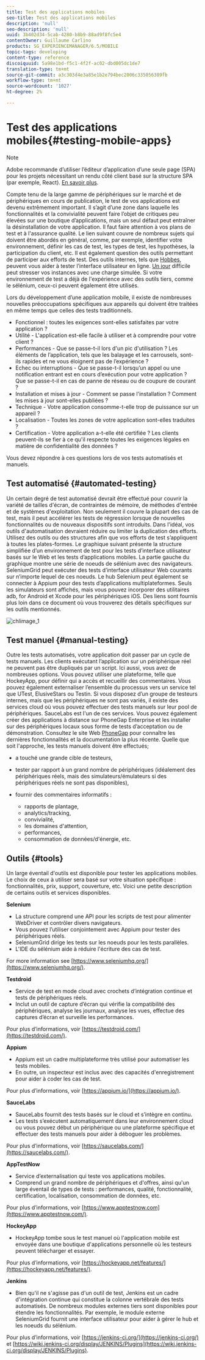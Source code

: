 ```yaml
---
title: Test des applications mobiles
seo-title: Test des applications mobiles
description: 'null'
seo-description: 'null'
uuid: 3b402d34-5cab-4280-b8b9-88ad9f8fc5e4
contentOwner: Guillaume Carlino
products: SG_EXPERIENCEMANAGER/6.5/MOBILE
topic-tags: developing
content-type: reference
discoiquuid: 5a98e1bd-f5c1-4f2f-ac02-dbd005dc1de7
translation-type: tm+mt
source-git-commit: a3c303d4e3a85e1b2e794bec2006c335056309fb
workflow-type: tm+mt
source-wordcount: '1027'
ht-degree: 2%

---
```



# Test des applications mobiles{#testing-mobile-apps}

>[!NOTE]
>
>Adobe recommande d’utiliser l’éditeur d’application d’une seule page (SPA) pour les projets nécessitant un rendu côté client basé sur la structure SPA (par exemple, React). [En savoir plus](/help/sites-developing/spa-overview.md).

Compte tenu de la large gamme de périphériques sur le marché et de périphériques en cours de publication, le test de vos applications est devenu extrêmement important. Il s’agit d’une zone dans laquelle les fonctionnalités et la convivialité peuvent faire l’objet de critiques peu élevées sur une boutique d’applications, mais un seul défaut peut entraîner la désinstallation de votre application. Il faut faire attention à vos plans de test et à l&#39;assurance qualité. Le lien suivant couvre de nombreux sujets qui doivent être abordés en général, comme, par exemple, identifier votre environnement, définir les cas de test, les types de test, les hypothèses, la participation du client, etc. Il est également question des outils permettant de participer aux efforts de test. Des outils internes, tels que [Hobbes](/help/sites-developing/hobbes.md), peuvent vous aider à tester l’interface utilisateur en ligne. [Un jour](/help/sites-developing/tough-day.md) difficile peut stresser vos instances avec une charge simulée. Si votre environnement de test a déjà de l&#39;expérience avec des outils tiers, comme le sélénium, ceux-ci peuvent également être utilisés.

Lors du développement d’une application mobile, il existe de nombreuses nouvelles préoccupations spécifiques aux appareils qui doivent être traitées en même temps que celles des tests traditionnels.

* Fonctionnel : toutes les exigences sont-elles satisfaites par votre application ?
* Utilité - L&#39;application est-elle facile à utiliser et à comprendre pour votre client ?
* Performances - Que se passe-t-il lors d&#39;un pic d&#39;utilisation ? Les éléments de l’application, tels que les balayage et les carrousels, sont-ils rapides et ne vous éloignent pas de l’expérience ?
* Echec ou interruptions - Que se passe-t-il lorsqu’un appel ou une notification entrant est en cours d’exécution pour votre application ? Que se passe-t-il en cas de panne de réseau ou de coupure de courant ?
* Installation et mises à jour - Comment se passe l&#39;installation ? Comment les mises à jour sont-elles publiées ?
* Technique - Votre application consomme-t-elle trop de puissance sur un appareil ?
* Localisation - Toutes les zones de votre application sont-elles traduites ?
* Certification - Votre application a-t-elle été certifiée ? Les clients peuvent-ils se fier à ce qu&#39;il respecte toutes les exigences légales en matière de confidentialité des données ?

Vous devez répondre à ces questions lors de vos tests automatisés et manuels.

## Test automatisé {#automated-testing}

Un certain degré de test automatisé devrait être effectué pour couvrir la variété de tailles d&#39;écran, de contraintes de mémoire, de méthodes d&#39;entrée et de systèmes d&#39;exploitation. Non seulement il couvre la plupart des cas de test, mais il peut accélérer les tests de régression lorsque de nouvelles fonctionnalités ou de nouveaux dispositifs sont introduits. Dans l&#39;idéal, vos outils d&#39;automatisation devraient réduire ou limiter la duplication des efforts. Utilisez des outils ou des structures afin que vos efforts de test s’appliquent à toutes les plates-formes. Le graphique suivant présente la structure simplifiée d’un environnement de test pour les tests d’interface utilisateur basés sur le Web et les tests d’applications mobiles. La partie gauche du graphique montre une série de noeuds de sélénium avec des navigateurs. SeleniumGrid peut exécuter des tests d’interface utilisateur Web courants sur n’importe lequel de ces noeuds. Le hub Selenium peut également se connecter à Appium pour des tests d’applications multiplateformes. Seuls les simulateurs sont affichés, mais vous pouvez incorporer des utilitaires adb, for Android et Xcode pour les périphériques iOS. Des liens sont fournis plus loin dans ce document où vous trouverez des détails spécifiques sur les outils mentionnés.

![chlimage_1](assets/chlimage_1.jpeg)

## Test manuel {#manual-testing}

Outre les tests automatisés, votre application doit passer par un cycle de tests manuels. Les clients exécutant l’application sur un périphérique réel ne peuvent pas être dupliqués par un script. Ici aussi, vous avez de nombreuses options. Vous pouvez utiliser une plateforme, telle que HockeyApp, pour définir qui a accès et recueillir des commentaires. Vous pouvez également externaliser l’ensemble du processus vers un service tel que UTest, ElusiveStars ou Testin. Si vous disposez d’un groupe de testeurs internes, mais que les périphériques ne sont pas variés, il existe des services cloud où vous pouvez effectuer des tests manuels sur leur pool de périphériques. SauceLabs est l&#39;un de ces services. Vous pouvez également créer des applications à distance sur PhoneGap Enterprise et les installer sur des périphériques locaux sous forme de tests d’acceptation ou de démonstration. Consultez le site Web [PhoneGap](https://phonegap.com/) pour connaître les dernières fonctionnalités et la documentation la plus récente. Quelle que soit l&#39;approche, les tests manuels doivent être effectués;

* a touché une grande cible de testeurs,
* tester par rapport à un grand nombre de périphériques (idéalement des périphériques réels, mais des simulateurs/émulateurs si des périphériques réels ne sont pas disponibles),
* fournir des commentaires informatifs :

   * rapports de plantage,
   * analytics/tracking,
   * convivialité,
   * les domaines d&#39;attention,
   * performances,
   * consommation de données/d&#39;énergie, etc.

## Outils {#tools}

Un large éventail d&#39;outils est disponible pour tester les applications mobiles. Le choix de ceux à utiliser sera basé sur votre situation spécifique : fonctionnalités, prix, support, couverture, etc. Voici une petite description de certains outils et services disponibles.

**Selenium**

* La structure comprend une API pour les scripts de test pour alimenter WebDriver et contrôler divers navigateurs.
* Vous pouvez l’utiliser conjointement avec Appium pour tester des périphériques réels.
* SeleniumGrid dirige les tests sur les noeuds pour les tests parallèles.
* L&#39;IDE du sélénium aide à réduire l&#39;écriture des cas de test.

For more information see [https://www.seleniumhq.org/](https://www.seleniumhq.org/).

**Testdroid**

* Service de test en mode cloud avec crochets d’intégration continue et tests de périphériques réels.
* Inclut un outil de capture d’écran qui vérifie la compatibilité des périphériques, analyse les journaux, analyse les vues, effectue des captures d’écran et surveille les performances.

Pour plus d’informations, voir [https://testdroid.com/](https://testdroid.com/).

**Appium**

* Appium est un cadre multiplateforme très utilisé pour automatiser les tests mobiles.
* En outre, un inspecteur est inclus avec des capacités d&#39;enregistrement pour aider à coder les cas de test.

Pour plus d’informations, voir [https://appium.io/](https://appium.io/).

**SauceLabs**

* SauceLabs fournit des tests basés sur le cloud et s’intègre en continu.
* Les tests s’exécutent automatiquement dans leur environnement cloud ou vous pouvez début un périphérique ou une plateforme spécifique et effectuer des tests manuels pour aider à déboguer les problèmes.

Pour plus d’informations, voir [https://saucelabs.com/](https://saucelabs.com/).

**AppTestNow**

* Service d’externalisation qui teste vos applications mobiles.
* Comprend un grand nombre de périphériques et d&#39;offres, ainsi qu&#39;un large éventail de types de tests : performances, qualité, fonctionnalité, certification, localisation, consommation de données, etc.

Pour plus d’informations, voir [https://www.apptestnow.com](https://www.apptestnow.com/).

**HockeyApp**

* HockeyApp tombe sous le test manuel où l&#39;application mobile est envoyée dans une boutique d&#39;applications personnelle où les testeurs peuvent télécharger et essayer.

Pour plus d’informations, voir [https://hockeyapp.net/features/](https://hockeyapp.net/features/).

**Jenkins**

* Bien qu&#39;il ne s&#39;agisse pas d&#39;un outil de test, Jenkins est un cadre d&#39;intégration continue qui constitue la colonne vertébrale des tests automatisés. De nombreux modules externes tiers sont disponibles pour étendre les fonctionnalités. Par exemple, le module externe SeleniumGrid fournit une interface utilisateur pour aider à gérer le hub et les noeuds du sélénium.

Pour plus d’informations, voir [https://jenkins-ci.org/](https://jenkins-ci.org/) et [https://wiki.jenkins-ci.org/display/JENKINS/Plugins](https://wiki.jenkins-ci.org/display/JENKINS/Plugins).

